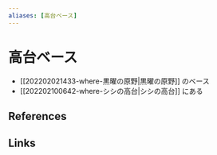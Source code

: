 ```yaml
---
aliases: [高台ベース]
---
```

# 高台ベース

- [[202202021433-where-黒曜の原野|黒曜の原野]] のベース
- [[202202100642-where-シシの高台|シシの高台]] にある

## References



## Links


